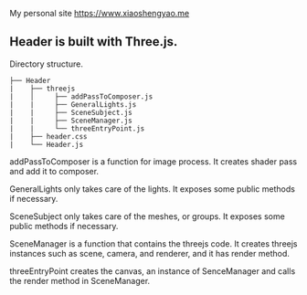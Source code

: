 
 My personal site https://www.xiaoshengyao.me

## Header is built with Three.js.
Directory structure. 
```
├── Header
|    ├── threejs
|    │     ├── addPassToComposer.js
|    |     ├── GeneralLights.js
|    |     ├── SceneSubject.js
|    |     ├── SceneManager.js
|    |     └── threeEntryPoint.js
|    ├── header.css
|    └── Header.js
```

addPassToComposer is a function for image process. It creates shader pass and add it to composer. 

GeneralLights only takes care of the lights. It exposes some public methods if necessary.

SceneSubject only takes care of the meshes, or groups. It exposes some public methods if necessary. 

SceneManager is a function that contains the threejs code. It creates threejs instances such as scene, camera, and renderer, and it has render method. 

threeEntryPoint creates the canvas, an instance of SenceManager and calls the render method in SceneManager. 


